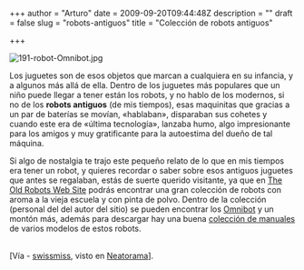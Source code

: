 +++
author = "Arturo"
date = 2009-09-20T09:44:48Z
description = ""
draft = false
slug = "robots-antiguos"
title = "Colección de robots antiguos"

+++

<img src="http://geeksan.com/wp-content/uploads/import/191-robot-Omnibot.jpg" alt="191-robot-Omnibot.jpg" />

<p>Los juguetes son de esos objetos que marcan a cualquiera en su infancia, y a algunos más allá de ella. Dentro de los juguetes más populares que un niño puede llegar a tener están los robots, y no hablo de los modernos, si no de los <strong>robots antiguos</strong> (de mis tiempos), esas maquinitas que gracias a un par de baterías se movían, «hablaban», disparaban sus cohetes y cuando este era de «última tecnología», lanzaba humo, algo impresionante para los amigos y muy gratificante para la autoestima del dueño de tal máquina.</p>

<p>Si algo de nostalgia te trajo este pequeño relato de lo que en mis tiempos era tener un robot, y quieres recordar o saber sobre esos antiguos juguetes que antes se regalaban, estás de suerte querido visitante, ya que en <a href="http://www.theoldrobots.com/index2.html">The Old Robots Web Site</a> podrás encontrar una gran colección de robots con aroma a la vieja escuela y con pinta de polvo. Dentro de la colección (personal del del autor del sitio) se pueden encontrar los <a href="http://en.wikipedia.org/wiki/Omnibot">Omnibot</a> y un montón más, además para descargar hay una buena <a href="http://www.theoldrobots.com/download.html">colección de manuales</a> de varios modelos de estos robots.</p><br />
[Vía - <a href="http://www.swiss-miss.com/2009/09/the-old-robots.html">swissmiss</a>, visto en <a href="http://www.neatorama.com/2009/09/17/old-robots-website/">Neatorama</a>].